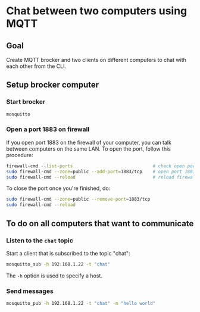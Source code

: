 # Chat between two computers using MQTT

## Goal

Create MQTT brocker and two clients on different computers to chat with each other from the CLI.

## Setup brocker computer

### Start brocker

```bash
mosquitto
```

### Open a port 1883 on firewall

If you open port 1883 on the firewall of your computer, you can talk between computers on the same LAN. To open the port, follow this procedure:
```bash
firewall-cmd --list-ports                              # check open ports
sudo firewall-cmd --zone=public --add-port=1883/tcp    # open port 1883 to tcp connections
sudo firewall-cmd --reload                             # reload firewall
```

To close the port once you're finished, do:
```bash
sudo firewall-cmd --zone=public --remove-port=1883/tcp
sudo firewall-cmd --reload
```

## To do on all computers that want to communicate

### Listen to the `chat` topic

Start a client that is subscribed to the topic "chat":
```bash
mosquitto_sub -h 192.168.1.22 -t "chat"
```

The `-h` option is used to specify a host.

### Send messages

```bash
mosquitto_pub -h 192.168.1.22 -t "chat" -m "hello world"
```

